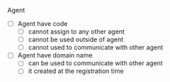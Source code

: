 Agent

- [ ] Agent have code
    - [ ] cannot assign to any other agent
    - [ ] cannot be used outside of agent
    - [ ] cannot used to communicate with other agent
- [ ] Agent have domain name
    - [ ] can be used to communicate with other agent
    - [ ] it created at the registration time
